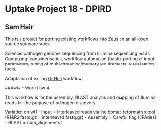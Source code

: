 # Uptake Project 18 - DPIRD
## Sam Hair

This is a project for porting existing workflows into Zeus on an all-open source software stack.

Science: pathogen genome sequencing from Illumina sequencing reads
Computing: containerisation, workflow automation (bash), porting of input parameters, tuning of multi-threading/memory 
requirements, visualisation tools.

Adaptation of exiting [GitHub](https://github.com/PawseySC/dpird-mk) workflow;


###wf4 - Worlkflow 4 

This workflow is for the assembly, BLAST analysis and mapping of illumina reads for the purpose of pathogen discovery. 

Variation on wf1
	- Input		= Interleaved reads via the bbmap reformat.sh tool (R1&R2.fastq.gz > interleaved.fastq.gz)
	- Assembly 	= Careful flag (SPAdes)
	- BLAST		= num_alignments 1   
